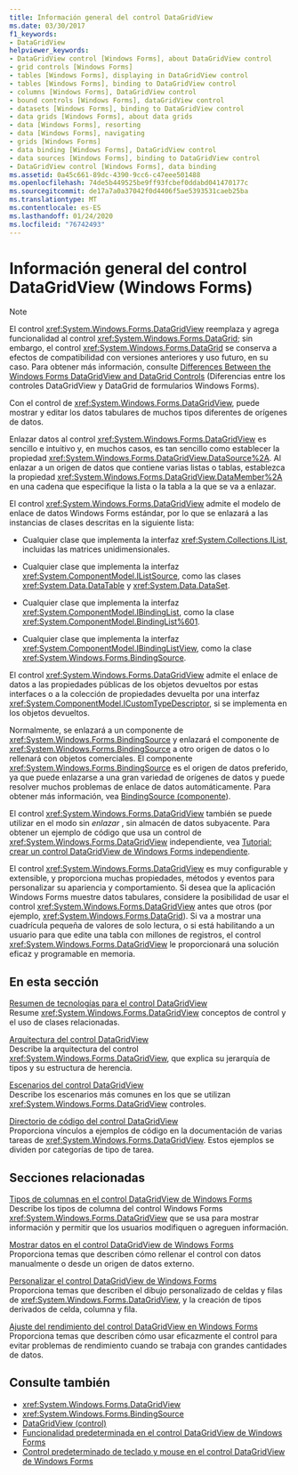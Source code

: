 ```yaml
---
title: Información general del control DataGridView
ms.date: 03/30/2017
f1_keywords:
- DataGridView
helpviewer_keywords:
- DataGridView control [Windows Forms], about DataGridView control
- grid controls [Windows Forms]
- tables [Windows Forms], displaying in DataGridView control
- tables [Windows Forms], binding to DataGridView control
- columns [Windows Forms], DataGridView control
- bound controls [Windows Forms], dataGridView control
- datasets [Windows Forms], binding to DataGridView control
- data grids [Windows Forms], about data grids
- data [Windows Forms], resorting
- data [Windows Forms], navigating
- grids [Windows Forms]
- data binding [Windows Forms], DataGridView control
- data sources [Windows Forms], binding to DataGridView control
- DataGridView control [Windows Forms], data binding
ms.assetid: 0a45c661-89dc-4390-9cc6-c47eee501488
ms.openlocfilehash: 74de5b449525be9ff93fcbef0ddabd041470177c
ms.sourcegitcommit: de17a7a0a37042f0d4406f5ae5393531caeb25ba
ms.translationtype: MT
ms.contentlocale: es-ES
ms.lasthandoff: 01/24/2020
ms.locfileid: "76742493"
---
```

# <a name="datagridview-control-overview-windows-forms"></a>Información general del control DataGridView (Windows Forms)
> [!NOTE]
> El control <xref:System.Windows.Forms.DataGridView> reemplaza y agrega funcionalidad al control <xref:System.Windows.Forms.DataGrid>; sin embargo, el control <xref:System.Windows.Forms.DataGrid> se conserva a efectos de compatibilidad con versiones anteriores y uso futuro, en su caso. Para obtener más información, consulte [Differences Between the Windows Forms DataGridView and DataGrid Controls](differences-between-the-windows-forms-datagridview-and-datagrid-controls.md) (Diferencias entre los controles DataGridView y DataGrid de formularios Windows Forms).  
  
 Con el control de <xref:System.Windows.Forms.DataGridView>, puede mostrar y editar los datos tabulares de muchos tipos diferentes de orígenes de datos.  
  
 Enlazar datos al control <xref:System.Windows.Forms.DataGridView> es sencillo e intuitivo y, en muchos casos, es tan sencillo como establecer la propiedad <xref:System.Windows.Forms.DataGridView.DataSource%2A>. Al enlazar a un origen de datos que contiene varias listas o tablas, establezca la propiedad <xref:System.Windows.Forms.DataGridView.DataMember%2A> en una cadena que especifique la lista o la tabla a la que se va a enlazar.  
  
 El control <xref:System.Windows.Forms.DataGridView> admite el modelo de enlace de datos Windows Forms estándar, por lo que se enlazará a las instancias de clases descritas en la siguiente lista:  
  
- Cualquier clase que implementa la interfaz <xref:System.Collections.IList>, incluidas las matrices unidimensionales.  
  
- Cualquier clase que implementa la interfaz <xref:System.ComponentModel.IListSource>, como las clases <xref:System.Data.DataTable> y <xref:System.Data.DataSet>.  
  
- Cualquier clase que implementa la interfaz <xref:System.ComponentModel.IBindingList>, como la clase <xref:System.ComponentModel.BindingList%601>.  
  
- Cualquier clase que implementa la interfaz <xref:System.ComponentModel.IBindingListView>, como la clase <xref:System.Windows.Forms.BindingSource>.  
  
 El control <xref:System.Windows.Forms.DataGridView> admite el enlace de datos a las propiedades públicas de los objetos devueltos por estas interfaces o a la colección de propiedades devuelta por una interfaz <xref:System.ComponentModel.ICustomTypeDescriptor>, si se implementa en los objetos devueltos.  
  
 Normalmente, se enlazará a un componente de <xref:System.Windows.Forms.BindingSource> y enlazará el componente de <xref:System.Windows.Forms.BindingSource> a otro origen de datos o lo rellenará con objetos comerciales. El componente <xref:System.Windows.Forms.BindingSource> es el origen de datos preferido, ya que puede enlazarse a una gran variedad de orígenes de datos y puede resolver muchos problemas de enlace de datos automáticamente. Para obtener más información, vea [BindingSource (componente](bindingsource-component.md)).  
  
 El control <xref:System.Windows.Forms.DataGridView> también se puede utilizar en el modo sin *enlazar* , sin almacén de datos subyacente. Para obtener un ejemplo de código que usa un control de <xref:System.Windows.Forms.DataGridView> independiente, vea [Tutorial: crear un control DataGridView de Windows Forms independiente](walkthrough-creating-an-unbound-windows-forms-datagridview-control.md).  
  
 El control <xref:System.Windows.Forms.DataGridView> es muy configurable y extensible, y proporciona muchas propiedades, métodos y eventos para personalizar su apariencia y comportamiento. Si desea que la aplicación Windows Forms muestre datos tabulares, considere la posibilidad de usar el control <xref:System.Windows.Forms.DataGridView> antes que otros (por ejemplo, <xref:System.Windows.Forms.DataGrid>). Si va a mostrar una cuadrícula pequeña de valores de solo lectura, o si está habilitando a un usuario para que edite una tabla con millones de registros, el control <xref:System.Windows.Forms.DataGridView> le proporcionará una solución eficaz y programable en memoria.  
  
## <a name="in-this-section"></a>En esta sección  
 [Resumen de tecnologías para el control DataGridView](datagridview-control-technology-summary-windows-forms.md)  
 Resume <xref:System.Windows.Forms.DataGridView> conceptos de control y el uso de clases relacionadas.  
  
 [Arquitectura del control DataGridView](datagridview-control-architecture-windows-forms.md)  
 Describe la arquitectura del control <xref:System.Windows.Forms.DataGridView>, que explica su jerarquía de tipos y su estructura de herencia.  
  
 [Escenarios del control DataGridView](datagridview-control-scenarios-windows-forms.md)  
 Describe los escenarios más comunes en los que se utilizan <xref:System.Windows.Forms.DataGridView> controles.  
  
 [Directorio de código del control DataGridView](datagridview-control-code-directory-windows-forms.md)  
 Proporciona vínculos a ejemplos de código en la documentación de varias tareas de <xref:System.Windows.Forms.DataGridView>. Estos ejemplos se dividen por categorías de tipo de tarea.  
  
## <a name="related-sections"></a>Secciones relacionadas  
 [Tipos de columnas en el control DataGridView de Windows Forms](column-types-in-the-windows-forms-datagridview-control.md)  
 Describe los tipos de columna del control Windows Forms <xref:System.Windows.Forms.DataGridView> que se usa para mostrar información y permitir que los usuarios modifiquen o agreguen información.  
  
 [Mostrar datos en el control DataGridView de Windows Forms](displaying-data-in-the-windows-forms-datagridview-control.md)  
 Proporciona temas que describen cómo rellenar el control con datos manualmente o desde un origen de datos externo.  
  
 [Personalizar el control DataGridView de Windows Forms](customizing-the-windows-forms-datagridview-control.md)  
 Proporciona temas que describen el dibujo personalizado de celdas y filas de <xref:System.Windows.Forms.DataGridView>, y la creación de tipos derivados de celda, columna y fila.  
  
 [Ajuste del rendimiento del control DataGridView en Windows Forms](performance-tuning-in-the-windows-forms-datagridview-control.md)  
 Proporciona temas que describen cómo usar eficazmente el control para evitar problemas de rendimiento cuando se trabaja con grandes cantidades de datos.  
  
## <a name="see-also"></a>Consulte también

- <xref:System.Windows.Forms.DataGridView>
- <xref:System.Windows.Forms.BindingSource>
- [DataGridView (control)](datagridview-control-windows-forms.md)
- [Funcionalidad predeterminada en el control DataGridView de Windows Forms](default-functionality-in-the-windows-forms-datagridview-control.md)
- [Control predeterminado de teclado y mouse en el control DataGridView de Windows Forms](default-keyboard-and-mouse-handling-in-the-windows-forms-datagridview-control.md)
